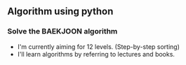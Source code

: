 ## Algorithm using python

### Solve the BAEKJOON algorithm

- I'm currently aiming for 12 levels. (Step-by-step sorting)
- I'll learn algorithms by referring to lectures and books.
